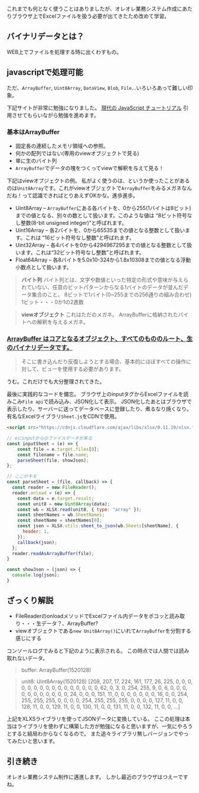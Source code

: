 これまでも何となく使うことはありましたが、オレオレ業務システム作成にあたりブラウザ上でExcelファイルを扱う必要が出てきたため改めて学習。

## バイナリデータとは？
WEB上でファイルを処理する時に出くわすもの。

## javascriptで処理可能
ただ、`ArrayBuffer`, `Uint8Array`, `DataView`, `Blob`, `File`...いろいろあって難しい印象。

下記サイトが非常に勉強になりました。
[現代の JavaScript チュートリアル](https://ja.javascript.info/arraybuffer-binary-arrays)
引用させてもらいながら勉強を進めます。

### 基本はArrayBuffer
- 固定長の連続したメモリ領域への参照。
- 何かの配列ではない(専用のviewオブジェクトで見る)
- 単に生のバイト列
- `ArrayBuffer`でデータの塊をつくってviewで解釈を与えて見る！

下記はviewオブジェクトの例。
私がよく使うのは、というか使ったことがあるのは`Unit8Array`です。これがviewオブジェクトで`ArrayBuffer`をみるメガネなんだね！って認識できればとりあえずOKかな。進歩進歩。

- Uint8Array – `ArrayBuffer`にある各バイトを、0から255(1バイトは8ビット)までの値となる、別々の数として扱います。このような値は “8ビット符号なし整数(8-bit unsigned integer)”と呼ばれます。
- Uint16Array – 各2バイトを、0から65535までの値となる整数として扱います。これは “16ビット符号なし整数”と呼ばれます。
- Uint32Array – 各4バイトを0から4294967295までの値となる整数として扱います。これは“32ビット符号なし整数”と呼ばれます。
- Float64Array – 各8バイトを5.0x10-324から1.8x10308までの値となる浮動小数点として扱います。


>**バイト列**
バイト列とは、文字や数値といった特定の形式や意味が与えられていない、任意のビットパターンからなる1バイトのデータが並んだデータ集合のこと。
8ビットで1バイト(0~255までの256通りの組み合わせ)
1ビット・・・0か1の2進数

>**viewオブジェクト**
これはただのメガネ。
ArrayBufferに格納されたバイトへの解釈を与えるメガネ。

### <u>ArrayBuffer はコアとなるオブジェクト、すべてのもののルート、生のバイナリデータです。</u>
>そこに書き込んだり反復しようとする場合、基本的にほぼすべての操作に対して、ビューを使用する必要があります。

うむ。これだけでも大分整理されてきた。

最後に実践的なコードを備忘。
ブラウザ上のinputタグからExcelファイルを読みこみ`File api`で読み込み、JSON化して表示。
JSON化したあとはブラウザで表示したり、サーバーに送ってデータベースに登録したり、煮るなり焼くなり。
有名なExcelライブラリ`Sheet.js`をCDNで使用。
```html
<script src="https://cdnjs.cloudflare.com/ajax/libs/xlsx/0.11.19/xlsx.full.min.js"></script>
```

```js
// eにinputからのファイルデータが来る
const inputSheet = (e) => {
    const file = e.target.files[0];
    const filename = file.name;
    parseSheet(file, showJson);
};

// ここがキモ
const parseSheet = (file, callback) => {
  const reader = new FileReader();
  reader.onload = (e) => {
    const data = e.target.result;
    const unit8 = new Uint8Array(data);
    const wb = XLSX.read(unit8, { type: "array" });
    const sheetNames = wb.SheetNames;
    const sheetName = sheetNames[0];
    const json = XLSX.utils.sheet_to_json(wb.Sheets[sheetName], {
      header: 1,
    });
    callback(json);
  };
  reader.readAsArrayBuffer(file);
}

const showJson = (json) => {
  console.log(json);
}
```

## ざっくり解説
- FileReaderのonloadメソッドでExcelファイル内データをボコッと読み取り・・・生データ？、ArrayBuffer?
- viewオブジェクトである`new Unit8Array()`にいれて`ArrayBuffer`を分割する感じにする
  
コンソールログでみると下記のように表示される。
この時点では人間では読み取れないデータ。
> buffer: ArrayBuffer(1520128)

> unit8: Uint8Array(1520128) [208, 207, 17, 224, 161, 177, 26, 225, 0, 0, 0, 0, 0, 0, 0, 0, 0, 0, 0, 0, 0, 0, 0, 0, 62, 0, 3, 0, 254, 255, 9, 0, 6, 0, 0, 0, 0, 0, 0, 0, 0, 0, 0, 0, 24, 0, 0, 0, 151, 11, 0, 0, 0, 0, 0, 0, 0, 16, 0, 0, 254, 255, 255, 255, 0, 0, 0, 0, 254, 255, 255, 255, 0, 0, 0, 0, 127, 11, 0, 0, 128, 11, 0, 0, 129, 11, 0, 0, 130, 11, 0, 0, 131, 11, 0, 0, 132, 11, 0, 0, …]

上記をXLXSライブラリを使ってJSONデータに変換している。
ここの処理は本当はライブラリを使わずに構築した方が勉強になると思いますが、一気にやろうとすると結局わからなくなるので。
また追々ライブラリ無しバージョンでやってみたいと思います。

## 引き続き
オレオレ業務システム制作に邁進します。
しかし最近のブラウザはつえーですね。

